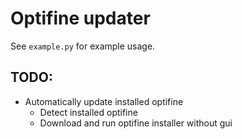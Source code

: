 # Optifine updater

See `example.py` for example usage.

## TODO:
- Automatically update installed optifine
  - Detect installed optifine
  - Download and run optifine installer without gui
